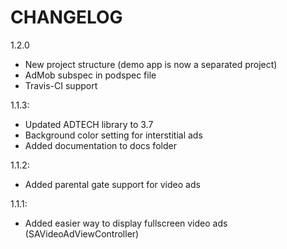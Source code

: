 CHANGELOG
=========

1.2.0
 - New project structure (demo app is now a separated project)
 - AdMob subspec in podspec file
 - Travis-CI support

1.1.3:
 - Updated ADTECH library to 3.7
 - Background color setting for interstitial ads
 - Added documentation to docs folder

1.1.2:
 - Added parental gate support for video ads

1.1.1:
 - Added easier way to display fullscreen video ads (SAVideoAdViewController)